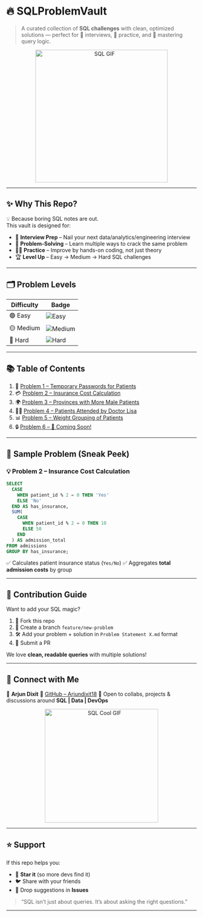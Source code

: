 # 🔥 SQLProblemVault  


> A curated collection of **SQL challenges** with clean, optimized solutions — perfect for 💼 interviews, 📖 practice, and 🧠 mastering query logic.  

<p align="center">
  <img src="https://media.giphy.com/media/f9k1tV7HyORcngKF8v/giphy.gif" width="350px" alt="SQL GIF">
</p>


---

## ✨ Why This Repo?  
💡 Because boring SQL notes are out.  
This vault is designed for:  
- 🎯 **Interview Prep** – Nail your next data/analytics/engineering interview  
- 🧩 **Problem-Solving** – Learn multiple ways to crack the same problem  
- 🧑‍💻 **Practice** – Improve by hands-on coding, not just theory  
- 🏆 **Level Up** – Easy → Medium → Hard SQL challenges  

---

## 🗂️ Problem Levels  

| Difficulty | Badge |
|------------|-------|
| 🟢 Easy     | ![Easy](https://img.shields.io/badge/SQL-Easy-brightgreen?style=flat-square&logo=databricks) |
| 🟡 Medium   | ![Medium](https://img.shields.io/badge/SQL-Medium-yellow?style=flat-square&logo=postgresql) |
| 🔴 Hard     | ![Hard](https://img.shields.io/badge/SQL-Hard-red?style=flat-square&logo=mysql) |

---

## 📚 Table of Contents  

1. 🏥 [Problem 1 – Temporary Passwords for Patients](./Problem%20Statement%201.md)  
2. 💳 [Problem 2 – Insurance Cost Calculation](./Problem%20Statement%202.md)  
3. 🌍 [Problem 3 – Provinces with More Male Patients](./Problem%20Statement%203.md)  
4. 🧑‍⚕️ [Problem 4 – Patients Attended by Doctor Lisa](./Problem%20Statement%204.md)  
5. 📊 [Problem 5 – Weight Grouping of Patients](./Problem%20Statement%205.md)  
6. 🔒 [Problem 6 – 🚀 Coming Soon!](./Problem%20Statement%206.md)  

---

## 🎨 Sample Problem (Sneak Peek)  

### 💡 Problem 2 – Insurance Cost Calculation  


```sql
SELECT 
  CASE 
    WHEN patient_id % 2 = 0 THEN 'Yes'
    ELSE 'No'
  END AS has_insurance,
  SUM(
    CASE 
      WHEN patient_id % 2 = 0 THEN 10
      ELSE 50
    END
  ) AS admission_total
FROM admissions
GROUP BY has_insurance;
```

✅ Calculates patient insurance status (`Yes/No`)
✅ Aggregates **total admission costs** by group

---

## 🚀 Contribution Guide

Want to add your SQL magic?

1. 🍴 Fork this repo
2. 🌱 Create a branch `feature/new-problem`
3. 🛠️ Add your problem + solution in `Problem Statement X.md` format
4. 📩 Submit a PR

We love **clean, readable queries** with multiple solutions!

---

## 📌 Connect with Me

👤 **Arjun Dixit**
🔗 [GitHub – Arjundixit18](https://github.com/Arjundixit18)
💼 Open to collabs, projects & discussions around **SQL | Data | DevOps**

<p align="center">
  <img src="https://media.giphy.com/media/W3Chvlt6Z8MKv5WAFs/giphy.gif" width="300px" alt="SQL Cool GIF">
</p>

---

## ⭐ Support

If this repo helps you:

* 🌟 **Star it** (so more devs find it)
* 🐦 Share with your friends
* 💬 Drop suggestions in **Issues**

> “SQL isn’t just about queries. It’s about asking the right questions.”

---
